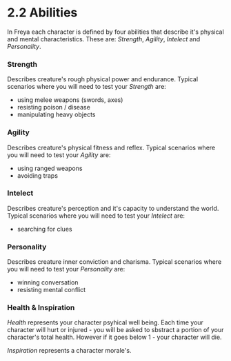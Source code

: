 # 2.2 Abilities
In Freya each character is defined by four abilities that describe it's physical and mental characteristics. These are: *Strength*, *Agility*, *Intelect* and *Personality*.

### **Strength** 
Describes creature's rough physical power and endurance. Typical scenarios where you will need to test your *Strength* are: 
- using melee weapons (swords, axes) 
- resisting poison / disease
- manipulating heavy objects 

### **Agility** 
Describes creature's physical fitness and reflex. Typical scenarios where you will need to test your *Agility* are: 
- using ranged weapons 
- avoiding traps 

### **Intelect** 
Describes creature's perception and it's capacity to understand the world. Typical scenarios where you will need to test your *Intelect* are: 
- searching for clues 

### **Personality** 
Describes creature inner conviction and charisma. Typical scenarios where you will need to test your *Personality* are: 
- winning conversation 
- resisting mental conflict 

### **Health** & **Inspiration**
*Health* represents your character psyhical well being. Each time your character will hurt or injured - you will be asked to sbstract a portion of your character's total health. However if it goes below 1 - your character will die.

*Inspiration* represents a character morale's. 

 